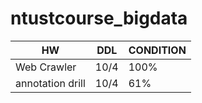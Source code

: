 # ntustcourse_bigdata
 
|      HW      |       DDL      |     CONDITION  |
|--------------|----------------|----------------|
|  Web Crawler |       10/4     |        100%      |
|annotation drill|     10/4     |      61%      |
 
